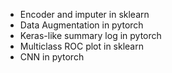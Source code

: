 - Encoder and imputer in sklearn
- Data Augmentation in pytorch
- Keras-like summary log in pytorch
- Multiclass ROC plot in sklearn
- CNN in pytorch

